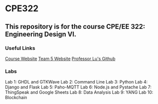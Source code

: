 # CPE322

## This repository is for the course CPE/EE 322: Engineering Design VI.

### Useful Links
[Course Website](https://sites.google.com/view/ece322/home?authuser=0)
[Team 5 Website](https://sites.google.com/stevens.edu/d6group5/home?authuser=1)
[Professor Lu's Github](https://github.com/kevinwlu/iot)

### Labs
Lab 1: GHDL and GTKWave
Lab 2: Command Line
Lab 3: Python
Lab 4: Django and Flask
Lab 5: Paho-MQTT
Lab 6: Node.js and Pystache
Lab 7: ThingSpeak and Google Sheets
Lab 8: Data Analysis
Lab 9: YANG
Lab 10: Blockchain
